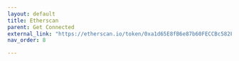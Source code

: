 ```yaml
---
layout: default
title: Etherscan
parent: Get Connected
external_link: "https://etherscan.io/token/0xa1d65E8fB6e87b60FECCBc582F7f97804B725521"
nav_order: 8

---
```


